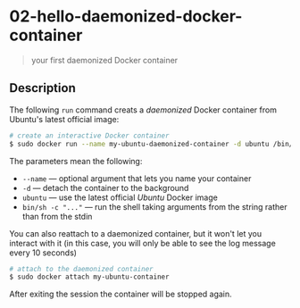# 02-hello-daemonized-docker-container
> your first daemonized Docker container

## Description
The following `run` command creats a *daemonized* Docker container from Ubuntu's latest official image:

```bash
# create an interactive Docker container
$ sudo docker run --name my-ubuntu-daemonized-container -d ubuntu /bin/sh -c "while true; do echo hello world; sleep 10; done"
```

The parameters mean the following:
+ `--name` &mdash; optional argument that lets you name your container
+ `-d` &mdash; detach the container to the background
+ `ubuntu` &mdash; use the latest official *Ubuntu* Docker image
+ `bin/sh -c "..."` &mdash; run the shell taking arguments from the string rather than from the stdin


You can also reattach to a daemonized container, but it won't let you interact with it (in this case, you will only be able to see the log message every 10 seconds)

```bash
# attach to the daemonized container
$ sudo docker attach my-ubuntu-container
```

After exiting the session the container will be stopped again.